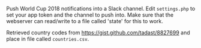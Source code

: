 Push World Cup 2018 notifications into a Slack channel. Edit `settings.php` to
set your app token and the channel to push into. Make sure that the webserver
can read/write to a file called 'state' for this to work.

Retrieved country codes from https://gist.github.com/tadast/8827699 and place in
file called `countries.csv`.

